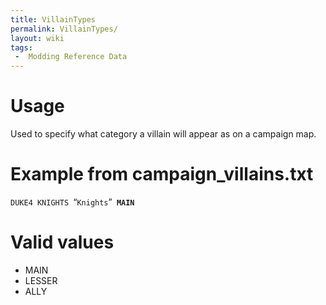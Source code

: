 ```yaml
---
title: VillainTypes
permalink: VillainTypes/
layout: wiki
tags:
 -  Modding Reference Data
---
```


Usage
=====

Used to specify what category a villain will appear as on a campaign
map.

Example from campaign\_villains.txt
===================================

`DUKE4 KNIGHTS `“`Knights`”` `**`MAIN`**

Valid values
============

-   MAIN
-   LESSER
-   ALLY

